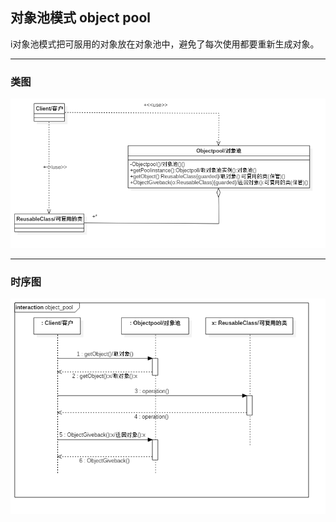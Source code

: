 ## 对象池模式 object pool

i对象池模式把可服用的对象放在对象池中，避免了每次使用都要重新生成对象。

---

### 类图

![类图](doc/object_pool_class.png)

---

### 时序图

![时序图](doc/object_pool_sequence.png)
